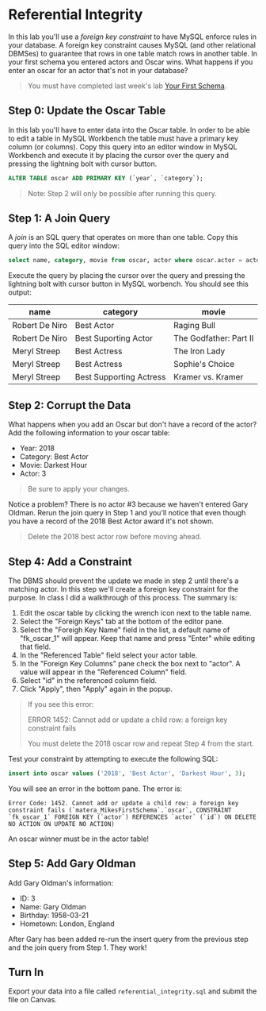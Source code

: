 # Referential Integrity 

In this lab you'll use a *foreign key constraint* to have MySQL enforce rules in your database. A foreign key constraint causes MySQL (and other relational DBMSes) to guarantee that rows in one table match rows in another table. In your first schema you entered actors and Oscar wins. What happens if you enter an oscar for an actor that's not in your database? 

> You must have completed last week's lab [Your First Schema](mysql_first_schema.md). 

## Step 0: Update the Oscar Table 

In this lab you'll have to enter data into the Oscar table. In order to be able to edit a table in MySQL Workbench the table must have a primary key column (or columns). Copy this query into an editor window in MySQL Workbench and execute it by placing the cursor over the query and pressing the lightning bolt with cursor button. 

```sql
ALTER TABLE oscar ADD PRIMARY KEY (`year`, `category`);
```

> Note: Step 2 will only be possible after running this query. 

## Step 1: A Join Query

A *join* is an SQL query that operates on more than one table. Copy this query into the SQL editor window:

```sql
select name, category, movie from oscar, actor where oscar.actor = actor.id; 
```

Execute the query by placing the cursor over the query and pressing the lightning bolt with cursor button in MySQL worbench. You should see this output:

|name | category | movie |
| --- | --- | --- | 
| Robert De Niro | Best Actor | Raging Bull | 
| Robert De Niro | Best Suporting Actor | The Godfather: Part II | 
| Meryl Streep | Best Actress | The Iron Lady | 
| Meryl Streep | Best Actress | Sophie's Choice | 
| Meryl Streep | Best Supporting Actress | Kramer vs. Kramer | 

## Step 2: Corrupt the Data

What happens when you add an Oscar but don't have a record of the actor? Add the following information to your oscar table:

  * Year: 2018
  * Category: Best Actor
  * Movie: Darkest Hour
  * Actor: 3

> Be sure to apply your changes.

Notice a problem? There is no actor #3 because we haven't entered Gary Oldman. Rerun the join query in Step 1 and you'll notice that even though you have a record of the 2018 Best Actor award it's not shown. 

> Delete the 2018 best actor row before moving ahead. 

## Step 4: Add a Constraint 

The DBMS should prevent the update we made in step 2 until there's a matching actor. In this step we'll create a foreign key constraint for the purpose. In class I did a walkthrough of this process. The summary is: 

  1. Edit the oscar table by clicking the wrench icon next to the table name. 
  2. Select the "Foreign Keys" tab at the bottom of the editor pane. 
  3. Select the "Foreigh Key Name" field in the list, a default name of "fk_oscar_1" will appear. Keep that name and press "Enter" while editing that field.
  4. In the "Referenced Table" field select your actor table. 
  5. In the "Foreign Key Columns" pane check the box next to "actor".  A value will appear in the "Referenced Column" field.
  6. Select "id" in the referenced column field.
  7. Click "Apply", then "Apply" again in the popup. 
  
> If you see this error:
>
> ERROR 1452: Cannot add or update a child row: a foreign key constraint fails
>
> You must delete the 2018 oscar row and repeat Step 4 from the start.

Test your constraint by attempting to execute the following SQL: 

```sql
insert into oscar values ('2018', 'Best Actor', 'Darkest Hour', 3); 
```

You will see an error in the bottom pane. The error is: 

```
Error Code: 1452. Cannot add or update a child row: a foreign key constraint fails (`matera_MikesFirstSchema`.`oscar`, CONSTRAINT `fk_oscar_1` FOREIGN KEY (`actor`) REFERENCES `actor` (`id`) ON DELETE NO ACTION ON UPDATE NO ACTION)
```

An oscar winner must be in the actor table!

## Step 5: Add Gary Oldman 

Add Gary Oldman's information:

  * ID: 3
  * Name: Gary Oldman 
  * Birthday: 1958-03-21
  * Hometown: London, England
  
After Gary has been added re-run the insert query from the previous step and the join query from Step 1. They work! 

## Turn In 

Export your data into a file called `referential_integrity.sql` and submit the file on Canvas. 


